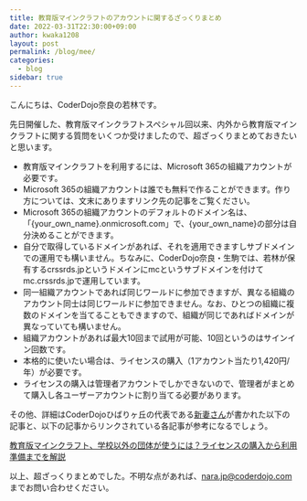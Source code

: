 ```yaml
---
title: 教育版マインクラフトのアカウントに関するざっくりまとめ
date: 2022-03-31T22:30:00+09:00
author: kwaka1208
layout: post
permalink: /blog/mee/
categories:
  - blog
sidebar: true
---
```

こんにちは、CoderDojo奈良の若林です。

先日開催した、教育版マインクラフトスペシャル回以来、内外から教育版マインクラフトに関する質問をいくつか受けましたので、超ざっくりまとめておきたいと思います。

- 教育版マインクラフトを利用するには、Microsoft 365の組織アカウントが必要です。
- Microsoft 365の組織アカウントは誰でも無料で作ることができます。作り方については、文末にありますリンク先の記事をご覧ください。
- Microsoft 365の組織アカウントのデフォルトのドメイン名は、「{your_own_name}.onmicrosoft.com」で、{your_own_name}の部分は自分決めることができます。
- 自分で取得しているドメインがあれば、それを適用できますしサブドメインでの運用でも構いません。ちなみに、CoderDojo奈良・生駒では、若林が保有するcrssrds.jpというドメインにmcというサブドメインを付けてmc.crssrds.jpで運用しています。
- 同一組織アカウントであれば同じワールドに参加できますが、異なる組織のアカウント同士は同じワールドに参加できません。なお、ひとつの組織に複数のドメインを当てることもできますので、組織が同じであればドメインが異なっていても構いません。
- 組織アカウントがあれば最大10回まで試用が可能、10回というのはサインイン回数です。
- 本格的に使いたい場合は、ライセンスの購入（1アカウント当たり1,420円/年）が必要です。
- ライセンスの購入は管理者アカウントでしかできないので、管理者がまとめて購入し各ユーザーアカウントに割り当てる必要があります。

その他、詳細はCoderDojoひばりヶ丘の代表である[新妻さん](https://twitter.com/Masao_Niizuma)が書かれた以下の記事と、以下の記事からリンクされている各記事が参考になるでしょう。

[教育版マインクラフト、学校以外の団体が使うには？ライセンスの購入から利用準備までを解説](https://www.watch.impress.co.jp/kodomo_it/news/1330691.html)

以上、超ざっくりまとめでした。不明な点があれば、[nara.jp@coderdojo.com](mailto:nara.jp@coderdojo.com)までお問い合わせください。